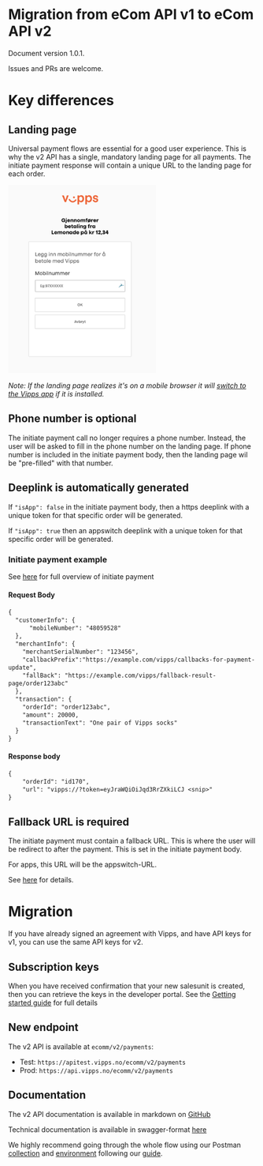 # Migration from eCom API v1 to eCom API v2

Document version 1.0.1.

Issues and PRs are welcome.

# Key differences

## Landing page
Universal payment flows are essential for a good user experience. This is why the v2 API has a single, mandatory landing page for all payments.
The initiate payment response will contain a unique URL to the landing page for each order.

<img src="images/landing-page.png" width="300">

*Note: If the landing page realizes it's on a mobile browser it will [switch to the Vipps app](https://github.com/vippsas/vipps-ecom-api/blob/master/vipps-ecom-api.md#desktop-browsers-and-mobile-browsers) if it is installed.*

## Phone number is optional
The initiate payment call no longer requires a phone number. Instead, the user will be asked to fill in the phone number on the landing page. If phone number is included in the initiate payment body, then the landing page wil be "pre-filled" with that number.

## Deeplink is automatically generated
If  ```"isApp": false``` in the initiate payment body, then a https deeplink with a unique token for that specific order will be generated.

If  ```"isApp": true``` then an appswitch deeplink with a unique token for that specific order will be generated.

### Initiate payment example
See [here](https://github.com/vippsas/vipps-ecom-api/blob/master/vipps-ecom-api.md#initiate-payment-flows) for full overview of initiate payment

#### Request Body
```
{
  "customerInfo": {
      "mobileNumber": "48059528"
  },
  "merchantInfo": {
    "merchantSerialNumber": "123456",
    "callbackPrefix":"https://example.com/vipps/callbacks-for-payment-update",
    "fallBack": "https://example.com/vipps/fallback-result-page/order123abc"
  },
  "transaction": {
    "orderId": "order123abc",
    "amount": 20000,
    "transactionText": "One pair of Vipps socks"
  }
}
```

#### Response body
```
{
    "orderId": "id170",
    "url": "vipps://?token=eyJraWQiOiJqd3RrZXkiLCJ <snip>"
}
```

## Fallback URL is required

The initiate payment must contain a fallback URL. This is where the user will be redirect to after the payment. This is set in the initiate payment body.

For apps, this URL will be the appswitch-URL.

See [here](https://github.com/vippsas/vipps-ecom-api/blob/master/vipps-ecom-api.md#url-validation) for details.

# Migration

If you have already signed an agreement with Vipps, and have API keys for v1, you can use the same API keys
for v2.

## Subscription keys

When you have received confirmation that your new salesunit is created, then you can retrieve the keys in the developer portal. See the [Getting started guide](https://github.com/vippsas/vipps-developers/blob/master/vipps-developer-portal-getting-started.md) for full details

## New endpoint

The v2 API is available at ```ecomm/v2/payments```:

* Test: ```https://apitest.vipps.no/ecomm/v2/payments```
* Prod: ```https://api.vipps.no/ecomm/v2/payments```

## Documentation

The v2 API documentation is available in markdown on [GitHub](https://github.com/vippsas/vipps-ecom-api/blob/master/vipps-ecom-api.md)

Technical documentation is available in swagger-format [here](https://vippsas.github.io/vipps-ecom-api/)

We highly recommend going through the whole flow using our Postman [collection](https://raw.githubusercontent.com/vippsas/vipps-ecom-api/master/tools/vipps-ecom-api-postman-collection.json) and [environment](https://raw.githubusercontent.com/vippsas/vipps-ecom-api/master/tools/vipps-ecom-api-postman-enviroment.json) following our [guide](https://github.com/vippsas/vipps-developers/blob/master/postman-guide.md).
